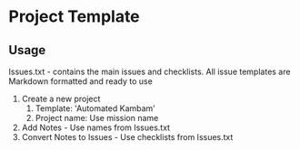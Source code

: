 # Project Template

## Usage

Issues.txt - contains the main issues and checklists. All issue templates are Markdown formatted and ready to use

1. Create a new project
   1. Template: 'Automated Kambam'
   2. Project name: Use mission name
2. Add Notes - Use names from Issues.txt
3. Convert Notes to Issues - Use checklists from Issues.txt